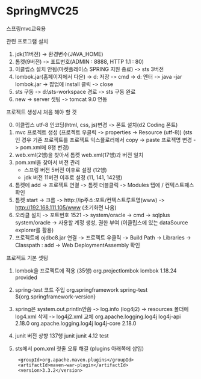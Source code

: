 # SpringMVC25
스프링mvc교육용


관련 프로그램 설치
1. jdk(11버전) -> 환경변수(JAVA_HOME)
2. 톰켓(9버전) -> 포트번호(ADMIN : 8888, HTTP 1.1 : 80)
3. 이클립스 설치 안됨(마켓플레이스 SPRING 지원 종료) -> sts 3버전
4. lombok.jar(홈페이지에서 다운) -> d: 저장
   -> cmd -> d: 엔터 -> java -jar lombok.jar -> 팝업에 install 클릭 -> close
5. sts 구동 -> d:\sts-workspace 경로 -> sts 구동 완료
6. new -> server 셋팅 -> tomcat 9.0 연동

프로젝트 생성시 처음 해야 할 것 

0. 이클립스 utf-8 인코딩(html, css, js)변경 -> 폰트 설치(d2 Coding 폰트) 
1. mvc 프로젝트 생성 (프로젝트 우클릭 -> properties -> Resource (utf-8))
  (sts인 경우 기존 프로젝트를 프로젝트 익스플로러에서 copy -> paste 프로젝명 변경 -> pom.xml에 8행 변경)
2. web.xml(2행)을 찾아서 톰켓 web.xml(17행)과 버전 일치
3. pom.xml을 찾아서 버전 관리 
   - 스프링 버전 5버전 이후로 설정 (12행)
   - jdk 버전 11버전 이후로 설정 (11, 141, 142행)
4. 톰켓에 add -> 프로젝트 연결 -> 톰켓 더블클릭 -> Modules 탭에 / 컨텍스트패스 확인
5. 톰켓 start -> 크롬 -> http://ip주소:포트/컨텍스트루트명(www) 
   -> http://192.168.111.105/www (초기화면 나옴)
6. 오라클 설치 -> 포트번호 1521 -> system/oracle
   -> cmd -> sqlplus system/oracle 
   -> 사용할 계정 생성, 권한 부여 (이클립스에 있는 dataSource explorer를 활용)
7. 프로젝트에 ojdbc8.jar 연결 
   -> 프로젝트 우클릭 -> Build Path -> Libraries -> Classpath : add 
   -> Web DeploymentAssembly 확인

프로젝트 기본 셋팅
1. lombok을 프로젝트에 적용 (35행)
		<!-- lombok 실행 코드 주입 -->
		<!-- https://mvnrepository.com/artifact/org.projectlombok/lombok -->
		<dependency>
		    <groupId>org.projectlombok</groupId>
			    <artifactId>lombok</artifactId>
			    <version>1.18.24</version>
			    <scope>provided</scope>
		</dependency>


2. spring-test 코드 주입
		<!-- spring-test 코드 주입 -> log를 작성 log4j를 log4j2로 변경-->
		<dependency>
			<groupId>org.springframework</groupId>
			<artifactId>spring-test</artifactId>
			<version>${org.springframework-version}</version> <!-- 위에 정의된 버전 활용-->
		</dependency>


3. spring은 system.out.println안씀 -> log.info (log4j2) -> resources 폴더에 log4.xml 삭제 -> log4j2.xml 교체
		<!-- log4j2 활성화 : resources log4j2.xml 변경 https://logging.apache.org/log4j/2.x/maven-artifacts.html -->
		<dependency> 
			    <groupId>org.apache.logging.log4j</groupId>
			    <artifactId>log4j-api</artifactId>
			    <version>2.18.0</version>
		</dependency>
		<dependency>
			    <groupId>org.apache.logging.log4j</groupId>
			    <artifactId>log4j-core</artifactId>
			    <version>2.18.0</version>
		</dependency>


4. junit 버전 상향 137행
		<!-- Test -->
		<dependency> <!-- 메스드별 테스트 진행용 -->
			<groupId>junit</groupId>
			<artifactId>junit</artifactId>
			<version>4.12</version>
			<scope>test</scope>
		</dependency> 

5. sts에서 pom.xml 첫줄 오류 해결 (plugins 아래쪽에 삽입)
	<plugin>
	<!-- https://mvnrepository.com/artifact/org.apache.maven.plugins/maven-war-plugin -->
		<groupId>org.apache.maven.plugins</groupId>
		<artifactId>maven-war-plugin</artifactId>
		<version>3.3.2</version>
	</plugin>	






